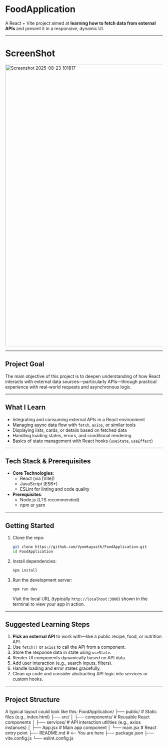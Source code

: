 # FoodApplication

A React + Vite project aimed at **learning how to fetch data from external APIs** and present it in a responsive, dynamic UI.

---
# ScreenShot

<img width="1599" height="899" alt="Screenshot 2025-08-23 101817" src="https://github.com/user-attachments/assets/ba7608a9-075b-45d4-a234-c78b6142f124" />

---

##  Project Goal

The main objective of this project is to deepen understanding of how React interacts with external data sources—particularly APIs—through practical experience with real-world requests and asynchronous logic.

---

##  What I Learn

- Integrating and consuming external APIs in a React environment
- Managing async data flow with `fetch`, `axios`, or similar tools
- Displaying lists, cards, or details based on fetched data
- Handling loading states, errors, and conditional rendering
- Basics of state management with React hooks (`useState`, `useEffect`)

---

##  Tech Stack & Prerequisites

- **Core Technologies**:  
  - React (via [Vite])  
  - JavaScript (ES6+)  
  - ESLint for linting and code quality  
- **Prerequisites**:  
  - Node.js (LTS recommended)  
  - npm or yarn

---

##  Getting Started

1. Clone the repo:
    ```bash
    git clone https://github.com/Vyomkayasth/FoodApplication.git
    cd FoodApplication
    ```

2. Install dependencies:
    ```bash
    npm install
    ```

3. Run the development server:
    ```bash
    npm run dev
    ```
    Visit the local URL (typically `http://localhost:3000`) shown in the terminal to view your app in action.

---

##  Suggested Learning Steps

1. **Pick an external API** to work with—like a public recipe, food, or nutrition API.
2. Use `fetch()` or `axios` to call the API from a component.
3. Store the response data in state using `useState`.
4. Render UI components dynamically based on API data.
5. Add user interaction (e.g., search inputs, filters).
6. Handle loading and error states gracefully.
7. Clean up code and consider abstracting API logic into services or custom hooks.

---

##  Project Structure

A typical layout could look like this:
FoodApplication/
├── public/ # Static files (e.g., index.html)
├── src/
│ ├── components/ # Reusable React components
│ ├── services/ # API interaction utilities (e.g., axios instances)
│ ├── App.jsx # Main app component
│ └── main.jsx # React entry point
├── README.md # <-- You are here
├── package.json
├── vite.config.js
└── eslint.config.js
